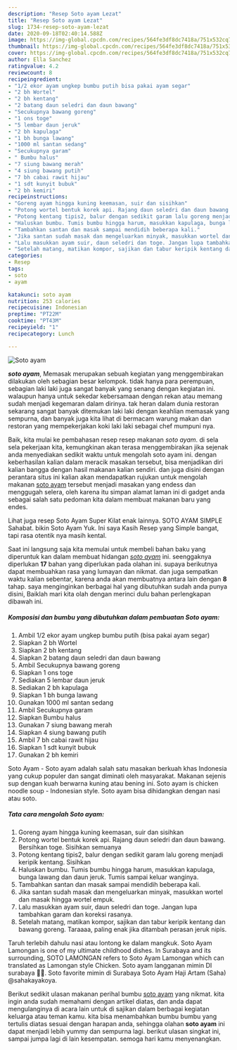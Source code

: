 ```yaml
---
description: "Resep Soto ayam Lezat"
title: "Resep Soto ayam Lezat"
slug: 1734-resep-soto-ayam-lezat
date: 2020-09-18T02:40:14.588Z
image: https://img-global.cpcdn.com/recipes/564fe3df8dc7418a/751x532cq70/soto-ayam-foto-resep-utama.jpg
thumbnail: https://img-global.cpcdn.com/recipes/564fe3df8dc7418a/751x532cq70/soto-ayam-foto-resep-utama.jpg
cover: https://img-global.cpcdn.com/recipes/564fe3df8dc7418a/751x532cq70/soto-ayam-foto-resep-utama.jpg
author: Ella Sanchez
ratingvalue: 4.2
reviewcount: 8
recipeingredient:
- "1/2 ekor ayam ungkep bumbu putih bisa pakai ayam segar"
- "2 bh Wortel"
- "2 bh kentang"
- "2 batang daun seledri dan daun bawang"
- "Secukupnya bawang goreng"
- "1 ons toge"
- "5 lembar daun jeruk"
- "2 bh kapulaga"
- "1 bh bunga lawang"
- "1000 ml santan sedang"
- "Secukupnya garam"
- " Bumbu halus"
- "7 siung bawang merah"
- "4 siung bawang putih"
- "7 bh cabai rawit hijau"
- "1 sdt kunyit bubuk"
- "2 bh kemiri"
recipeinstructions:
- "Goreng ayam hingga kuning keemasan, suir dan sisihkan"
- "Potong wortel bentuk korek api. Rajang daun seledri dan daun bawang. Bersihkan toge. Sisihkan semuanya"
- "Potong kentang tipis2, balur dengan sedikit garam lalu goreng menjadi keripik kentang. Sisihkan"
- "Haluskan bumbu. Tumis bumbu hingga harum, masukkan kapulaga, bunga lawang dan daun jeruk. Tumis sampai keluar wanginya."
- "Tambahkan santan dan masak sampai mendidih beberapa kali."
- "Jika santan sudah masak dan mengeluarkan minyak, masukkan wortel dan masak hingga wortel empuk."
- "Lalu masukkan ayam suir, daun seledri dan toge. Jangan lupa tambahkan garam dan koreksi rasanya."
- "Setelah matang, matikan kompor, sajikan dan tabur keripik kentang dan bawang goreng. Taraaaa, paling enak jika ditambah perasan jeruk nipis."
categories:
- Resep
tags:
- soto
- ayam

katakunci: soto ayam 
nutrition: 253 calories
recipecuisine: Indonesian
preptime: "PT22M"
cooktime: "PT43M"
recipeyield: "1"
recipecategory: Lunch

---
```



![Soto ayam](https://img-global.cpcdn.com/recipes/564fe3df8dc7418a/751x532cq70/soto-ayam-foto-resep-utama.jpg)

<b><i>soto ayam</i></b>, Memasak merupakan sebuah kegiatan yang menggembirakan dilakukan oleh sebagian besar kelompok. tidak hanya para perempuan, sebagian laki laki juga sangat banyak yang senang dengan kegiatan ini. walaupun hanya untuk sekedar kebersamaan dengan rekan atau memang sudah menjadi kegemaran dalam dirinya. tak heran dalam dunia restoran sekarang sangat banyak ditemukan laki laki dengan keahlian memasak yang sempurna, dan banyak juga kita lihat di bermacam warung makan dan restoran yang mempekerjakan koki laki laki sebagai chef mumpuni nya.

Baik, kita mulai ke pembahasan resep resep makanan <i>soto ayam</i>. di sela sela pekerjaan kita, kemungkinan akan terasa menggembirakan jika sejenak anda menyediakan sedikit waktu untuk mengolah soto ayam ini. dengan keberhasilan kalian dalam meracik masakan tersebut, bisa menjadikan diri kalian bangga dengan hasil makanan kalian sendiri. dan juga disini dengan perantara situs ini kalian akan mendapatkan rujukan untuk mengolah makanan <u>soto ayam</u> tersebut menjadi masakan yang endess dan menggugah selera, oleh karena itu simpan alamat laman ini di gadget anda sebagai salah satu pedoman kita dalam membuat makanan baru yang endes.

Lihat juga resep Soto Ayam Super Kilat enak lainnya. SOTO AYAM SIMPLE Sahabat. bikin Soto Ayam Yuk. Ini saya Kasih Resep yang Simple bangat, tapi rasa otentik nya masih kental.


Saat ini langsung saja kita memulai untuk membeli bahan baku yang diperuntuk kan dalam membuat hidangan <u><i>soto ayam</i></u> ini. seenggaknya diperlukan <b>17</b> bahan yang diperlukan pada olahan ini. supaya berikutnya dapat membuahkan rasa yang lumayan dan nikmat. dan juga sempatkan waktu kalian sebentar, karena anda akan membuatnya antara lain dengan <b>8</b> tahap. saya menginginkan berbagai hal yang dibutuhkan sudah anda punya disini, Baiklah mari kita olah dengan merinci dulu bahan perlengkapan dibawah ini.

<!--inarticleads1-->

##### Komposisi dan bumbu yang dibutuhkan dalam pembuatan Soto ayam:

1. Ambil 1/2 ekor ayam ungkep bumbu putih (bisa pakai ayam segar)
1. Siapkan 2 bh Wortel
1. Siapkan 2 bh kentang
1. Siapkan 2 batang daun seledri dan daun bawang
1. Ambil Secukupnya bawang goreng
1. Siapkan 1 ons toge
1. Sediakan 5 lembar daun jeruk
1. Sediakan 2 bh kapulaga
1. Siapkan 1 bh bunga lawang
1. Gunakan 1000 ml santan sedang
1. Ambil Secukupnya garam
1. Siapkan  Bumbu halus
1. Gunakan 7 siung bawang merah
1. Siapkan 4 siung bawang putih
1. Ambil 7 bh cabai rawit hijau
1. Siapkan 1 sdt kunyit bubuk
1. Gunakan 2 bh kemiri


Soto Ayam - Soto ayam adalah salah satu masakan berkuah khas Indonesia yang cukup populer dan sangat diminati oleh masyarakat. Makanan sejenis sup dengan kuah berwarna kuning atau bening ini. Soto ayam is chicken noodle soup - Indonesian style. Soto ayam bisa dihidangkan dengan nasi atau soto. 

<!--inarticleads2-->

##### Tata cara mengolah Soto ayam:

1. Goreng ayam hingga kuning keemasan, suir dan sisihkan
1. Potong wortel bentuk korek api. Rajang daun seledri dan daun bawang. Bersihkan toge. Sisihkan semuanya
1. Potong kentang tipis2, balur dengan sedikit garam lalu goreng menjadi keripik kentang. Sisihkan
1. Haluskan bumbu. Tumis bumbu hingga harum, masukkan kapulaga, bunga lawang dan daun jeruk. Tumis sampai keluar wanginya.
1. Tambahkan santan dan masak sampai mendidih beberapa kali.
1. Jika santan sudah masak dan mengeluarkan minyak, masukkan wortel dan masak hingga wortel empuk.
1. Lalu masukkan ayam suir, daun seledri dan toge. Jangan lupa tambahkan garam dan koreksi rasanya.
1. Setelah matang, matikan kompor, sajikan dan tabur keripik kentang dan bawang goreng. Taraaaa, paling enak jika ditambah perasan jeruk nipis.


Taruh terlebih dahulu nasi atau lontong ke dalam mangkuk. Soto Ayam Lamongan is one of my ultimate childhood dishes. In Surabaya and its surrounding, SOTO LAMONGAN refers to Soto Ayam Lamongan which can translated as Lamongan style Chicken. Soto ayam langganan mimin DI surabaya 💯💯. Soto favorite mimin di Surabaya Soto Ayam Haji Artam (Saha) @sahakayakoya. 

Berikut sedikit ulasan makanan perihal bumbu <u>soto ayam</u> yang nikmat. kita ingin anda sudah memahami dengan artikel diatas, dan anda dapat mengulanginya di acara lain untuk di sajikan dalam berbagai kegiatan keluarga atau teman kamu. kita bisa menambahkan bumbu bumbu yang tertulis diatas sesuai dengan harapan anda, sehingga olahan <b>soto ayam</b> ini dapat menjadi lebih yummy dan sempurna lagi. berikut ulasan singkat ini, sampai jumpa lagi di lain kesempatan. semoga hari kamu menyenangkan.
